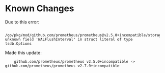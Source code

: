 # Known Changes

Due to this error:

        /go/pkg/mod/github.com/prometheus/prometheus@v2.5.0+incompatible/storage/tsdb/tsdb.go:144:3: unknown field 'WALFlushInterval' in struct literal of type tsdb.Options

Made this update:

        github.com/prometheus/prometheus v2.5.0+incompatible -> github.com/prometheus/prometheus v2.7.0+incompatible
